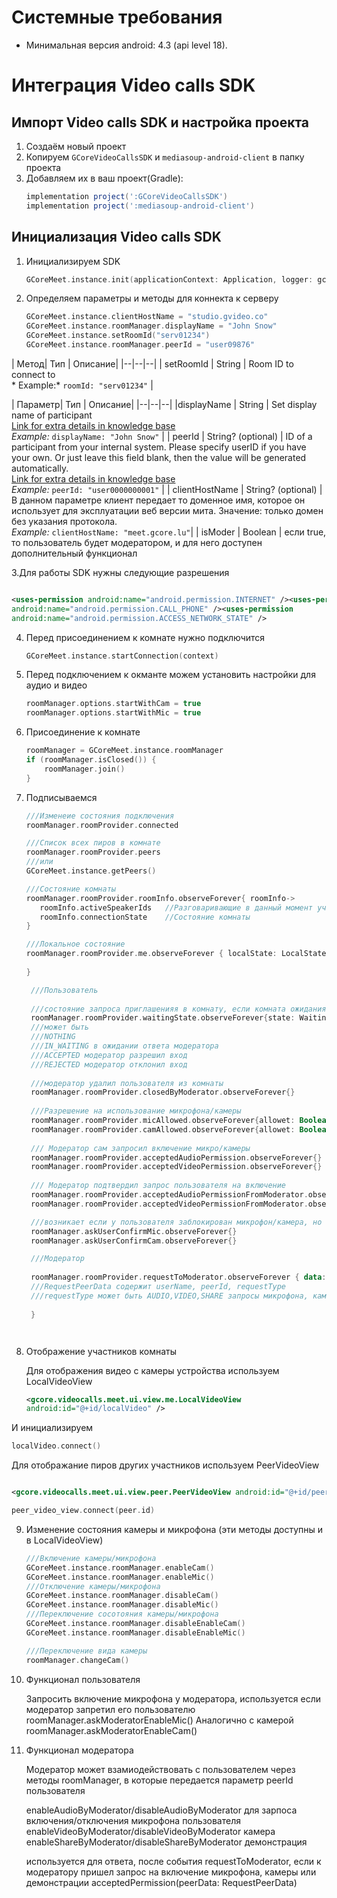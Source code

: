 # Системные требования

* Минимальная версия android: 4.3 (api level 18).

# Интеграция Video calls SDK

## Импорт Video calls SDK и настройка проекта

1. Создаём новый проект
2. Копируем `GCoreVideoCallsSDK` и `mediasoup-android-client` в папку проекта
3. Добавляем их в ваш проект(Gradle):
   ```groovy
   implementation project(':GCoreVideoCallsSDK')
   implementation project(':mediasoup-android-client')
   ```	

## Инициализация Video calls SDK

1. Инициализируем SDK

   ```kotlin
   GCoreMeet.instance.init(applicationContext: Application, logger: gcore.videocalls.meet.logger.Logger?, enableLogs: Boolean) 
   ```

2. Определяем параметры и методы для коннекта к серверу

   ```kotlin   
   GCoreMeet.instance.clientHostName = "studio.gvideo.co"
   GCoreMeet.instance.roomManager.displayName = "John Snow"
   GCoreMeet.instance.setRoomId("serv01234")
   GCoreMeet.instance.roomManager.peerId = "user09876"
   ```

| Метод| Тип | Описание| |--|--|--| | setRoomId | String | Room ID to connect to<br>*
Example:* `roomId: "serv01234"` |

| Параметр| Тип | Описание| |--|--|--| |displayName | String | Set display name of
participant<br>[Link for extra details in knowledge base](https://gcorelabs.com/support/articles/4404682043665/#h_01FBPQAEZZ1GR7SF7G7TBAYJWZ)<br>*Example:* `displayName: "John Snow"`
| | peerId | String? (optional) | ID of a participant from your internal system. Please specify
userID if you have your own. Or just leave this field blank, then the value will be generated
automatically.<br>[Link for extra details in knowledge base](https://gcorelabs.com/support/articles/4404682043665/#h_01FBPQC18B1E3K58C05A8E81Y7)<br>*Example:* `peerId: "user0000000001"`
| | clientHostName | String? (optional) | В данном параметре клиент передает то доменное имя,
которое он использует для эксплуатации веб версии мита. Значение: только домен без указания
протокола.<br>*Example:* `clientHostName: "meet.gcore.lu"`| | isModer | Boolean | если true, то
пользователь будет модератором, и для него доступен дополнительный функционал

3.Для работы SDK нужны следующие разрешения

   ```xml

<uses-permission android:name="android.permission.INTERNET" /><uses-permission
android:name="android.permission.CALL_PHONE" /><uses-permission
android:name="android.permission.ACCESS_NETWORK_STATE" />
   ```

4. Перед присоединением к комнате нужно подключится
   ```kotlin    
   GCoreMeet.instance.startConnection(context)
    ```

5. Перед подключением к окманте можем установить настройки для аудио и видео
   ```kotlin
   roomManager.options.startWithCam = true
   roomManager.options.startWithMic = true
   ```

6. Присоединение к комнате
   ```kotlin
   roomManager = GCoreMeet.instance.roomManager
   if (roomManager.isClosed()) {
       roomManager.join()
   }
   ```

7. Подписываемся
   ```kotlin   
   ///Изменеие состояния подключения 
   roomManager.roomProvider.connected
   
   ///Список всех пиров в комнате
   roomManager.roomProvider.peers 
   ///или
   GCoreMeet.instance.getPeers()
   
   ///Состояние комнаты
   roomManager.roomProvider.roomInfo.observeForever{ roomInfo->
      roomInfo.activeSpeakerIds   //Разговаривающие в данный момент участники
      roomInfo.connectionState    //Cостояние комнаты             
   }
   
   ///Локальное состояние
   roomManager.roomProvider.me.observeForever { localState: LocalState ->
        
   }
   
    ///Пользователь
    
    ///состояние запроса приглашенияя в комнату, если комната ожидания активирована
    roomManager.roomProvider.waitingState.observeForever{state: WaitingState -> }
    ///может быть 
    ///NOTHING 
    ///IN_WAITING в ожидании ответа модератора
    ///ACCEPTED модератор разрешил вход
    ///REJECTED модератор отклонил вход
    
    ///модератор удалил пользователя из комнаты
    roomManager.roomProvider.closedByModerator.observeForever{}
    
    ///Разрешение на использование микрофона/камеры
    roomManager.roomProvider.micAllowed.observeForever{allowet: Boolean -> }
    roomManager.roomProvider.camAllowed.observeForever{allowet: Boolean -> }
    
    /// Модератор сам запросил включение микро/камеры
    roomManager.roomProvider.acceptedAudioPermission.observeForever{}
    roomManager.roomProvider.acceptedVideoPermission.observeForever{}
    
    /// Модератор подтвердил запрос пользователя на включение 
    roomManager.roomProvider.acceptedAudioPermissionFromModerator.observeForever{}
    roomManager.roomProvider.acceptedVideoPermissionFromModerator.observeForever{}

    ///возникает если у пользователя заблокирован микрофон/камера, но он хочет их включить
    roomManager.askUserConfirmMic.observeForever{}
    roomManager.askUserConfirmCam.observeForever{}
   
    ///Модератор
     
    roomManager.roomProvider.requestToModerator.observeForever { data: RequestPeerData ->
    ///RequestPeerData содержит userName, peerId, requestType 
    ///requestType может быть AUDIO,VIDEO,SHARE запросы микрофона, камеры, демонстрации сответственно
    
    }
   


   
   ```

8. Отображение участников комнаты

   Для отображения видео с камеры устройства используем LocalVideoView
   ```xml
   <gcore.videocalls.meet.ui.view.me.LocalVideoView
   android:id="@+id/localVideo" />
   ```

И инициализируем

   ```kotlin
   localVideo.connect()
   ```

Для отображание пиров других участников используем PeerVideoView

   ```xml

<gcore.videocalls.meet.ui.view.peer.PeerVideoView android:id="@+id/peer_video_view" />
   ```   

   ```kotlin
   peer_video_view.connect(peer.id)
   ```

9. Изменение состояния камеры и микрофона (эти методы доступны и в LocalVideoView)

   ```kotlin
   ///Включение камеры/микрофона
   GCoreMeet.instance.roomManager.enableCam() 
   GCoreMeet.instance.roomManager.enableMic()
   ///Отключение камеры/микрофона 
   GCoreMeet.instance.roomManager.disableCam()
   GCoreMeet.instance.roomManager.disableMic()
   ///Переключение сосотояния камеры/микрофона
   GCoreMeet.instance.roomManager.disableEnableCam()
   GCoreMeet.instance.roomManager.disableEnableMic()
   
   ///Переключение вида камеры 
   roomManager.changeCam()
   ```

10. Функционал пользователя 
    
    Запросить включение микрофона у модератора, используется если модератор запретил его пользователю 
    roomManager.askModeratorEnableMic()
    Аналогично с камерой 
    roomManager.askModeratorEnableCam()

11. Функционал модератора
    
    Модератор может взамиодействовать с пользователем через методы roomManager, в которые передается
    параметр peerId пользователя

    enableAudioByModerator/disableAudioByModerator для зарпоса включения/отключения микрофона
    пользователя enableVideoByModerator/disableVideoByModerator камера
    enableShareByModerator/disableShareByModerator демонстрация
    
    используется для ответа, после события requestToModerator, если к модератору пришел запрос на включение микрофона, камеры или демонстрации
    acceptedPermission(peerData: RequestPeerData)


